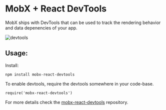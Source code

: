 # MobX + React DevTools

MobX ships with DevTools that can be used to track the rendering behavior and data depenencies of your app.

![devtools](../images/devtools.gif)

## Usage:

Install:

`npm install mobx-react-devtools`

To enable devtools, require the devtools somewhere in your code-base.

`require('mobx-react-devtools')`

For more details check the [mobx-react-devtools](https://github.com/mobxjs/mobx-react-devtools) repository.